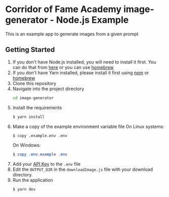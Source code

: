 # Corridor of Fame Academy image-generator - Node.js Example

This is an example app to generate images from a given prompt

## Getting Started
1. If you don't have Node.js installed, you will need to install it first. You can do that from [here](https://nodejs.org/en) or you can use [homebrew](https://brew.sh/)
2. If you don't have Yarn installed, please install it first using [npm](https://classic.yarnpkg.com/en/docs/install) or [homebrew](https://formulae.brew.sh/formula/yarn)
3. Clone this repository
4. Navigate into the project directory
   ```bash
   cd image-generator
   ```
5. Install the requirements
   ```bash
   $ yarn install
   ```
6. Make a copy of the example environment variable file
   On Linux systems:
   ```bash
   $ copy .example.env .env
   ```
   On Windows:
   ```powershell
   $ copy .env.example .env
   ```
7. Add your [API Key](https://platform.openai.com/account/api-keys) to the `.env` file
8. Edit the `OUTPUT_DIR` in the `downloadImage.js` file with your download directory.
9. Run the application
   ```bash
   $ yarn dev
   ```